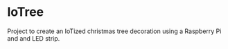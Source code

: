 # IoTree

Project to create an IoTized christmas tree decoration using a Raspberry Pi and and LED strip.

